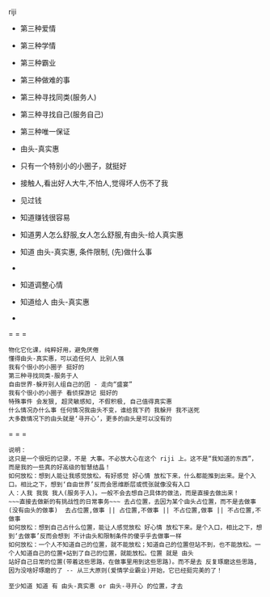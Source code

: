 
riji

- 第三种爱情
- 第三种学情
- 第三种霸业

- 第三种做难的事
- 第三种寻找同类(服务人)
- 第三种寻找自己(服务自己)

- 第三种唯一保证

- 由头-真实惠
- 只有一个特别小的小圈子，就挺好
- 接触人,看出好人大牛,不怕人,觉得坏人伤不了我

- 见过钱
- 知道赚钱很容易
- 知道男人怎么舒服,女人怎么舒服,有由头-给人真实惠
- 知道 由头-真实惠, 条件限制, (先)做什么事
-

- 知道调整心情
- 知道给人 由头-真实惠
-

= = =

```
物化它化课，纯粹好用，避免厌倦
懂得由头-真实惠，可以追任何人 比别人强
我有个很小的小圈子 挺好的
第三种寻找同类-服务于人
自由世界-躲开别人组自己的团 - 走向“盛宴”
我有个很小的小圈子 看侦探游记 挺好的
特殊事件 会发狠, 超灵敏感知, 不假积极, 自己值得真实惠
什么情况办什么事 任何情况我由头不变，谁给我下药 我躲开 我不送死
大多数情况下的由头就是‘寻开心’，更多的由头是可以没有的
```

= = =

```
说明：
这只是一个很短的记录，不是 大事。不必放大心在这个 riji 上。这不是“我知道的东西”，而是我的一些真的好高级的智慧结晶！
如何放松：想到人能让我感觉放松，有好感觉 好心情 放松下来，什么都能推到出来。是个入口。相比之下，想到‘自由世界’反而会思维断层或慌张就像没有入口
人：人我 我我 我人(服务于人)。一般不会去想自己具体的做法，而是直接去做出来！
~~~直接去做新的有挑战性的日常事务~~~ 去占位置，去因为某个由头占位置，而不是去做事(没有由头的做事)  去占位置,做事 || 占位置,不做事 || 不占位置,做事 || 不占位置,不做事
如何放松：想到自己占什么位置，能让人感觉放松 好心情 放松下来。是个入口，相比之下，想到‘去做事’反而会想到 不计由头和限制条件的傻乎乎去做事一样
如何放松：一个人不知道自己的位置，就不能放松；知道自己的位置但站不到，也不能放松。一个人知道自己的位置+站到了自己的位置，就能放松。位置 就是 由头
站好自己日常的位置(带着这些思路，在做事里用到这些思路)。而不是去 反复琢磨这些思路,因为没啥好琢磨的了 -- 从三大原则(爱情学业霸业)开始，它已经挺完美的了！

至少知道 知道 有 由头-真实惠 or 由头-寻开心 的位置，才去
```
